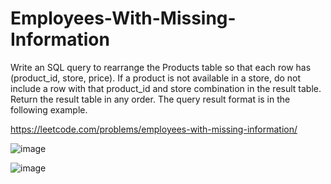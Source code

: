 # Employees-With-Missing-Information
Write an SQL query to rearrange the Products table so that each row has (product_id, store, price). If a product is not available in a store, do not include a row with that product_id and store combination in the result table.  Return the result table in any order.  The query result format is in the following example.

https://leetcode.com/problems/employees-with-missing-information/

![image](https://user-images.githubusercontent.com/109743699/186598889-bd56ace2-6a37-4a95-96f4-a2177f34e578.png)

![image](https://user-images.githubusercontent.com/109743699/186599016-08e91f8e-8fcc-4521-8f7a-08b0d279c49a.png)
